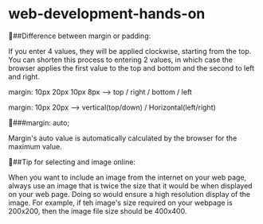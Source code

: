 # web-development-hands-on

:pushpin:##Difference between margin or padding:

If you enter 4 values, they will be applied clockwise, starting from the top. You can shorten this process to entering 2 values, in which case the browser applies the first value to the top and bottom and the second to left and right.

margin: 10px 20px 10px 8px --> top / right / bottom / left

margin: 10px 20px --> vertical(top/down) / Horizontal(left/right)

:pushpin:###margin: auto;

Margin's auto value is automatically calculated by the browser for the maximum value.

:pushpin:##Tip for selecting and image online:

When you want to include an image from the internet on your web page, always use an image that is twice the size that it would be when displayed on your web page. Doing so would ensure a high resolution display of the image. For example, if teh image's size required on your webpage is 200x200, then the image file size should be 400x400.
